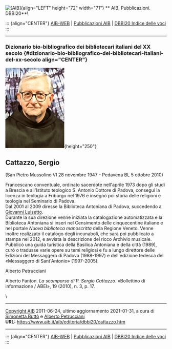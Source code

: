 ![\[AIB\]](/aib/wi/aibv72.gif){align="LEFT" height="72" width="71"}
** AIB. Pubblicazioni. DBBI20**\

::: {align="CENTER"}
[AIB-WEB](/) \| [Pubblicazioni AIB](/pubblicazioni/) \| [DBBI20 Indice
delle voci](dbbi20.htm)
:::

------------------------------------------------------------------------

### Dizionario bio-bibliografico dei bibliotecari italiani del XX secolo {#dizionario-bio-bibliografico-dei-bibliotecari-italiani-del-xx-secolo align="CENTER"}

![\[Ritratto\]](cattazzo.jpg){height="250"}

## Cattazzo, Sergio

(San Pietro Mussolino VI 28 novembre 1947 - Pedavena BL 5 ottobre 2010)

Francescano conventuale, ordinato sacerdote nell\'aprile 1973 dopo gli
studi a Brescia e all\'Istituto teologico S. Antonio Dottore di Padova,
conseguì la licenza in teologia a Friburgo nel 1976 e insegnò poi storia
delle religioni e teologia nel Seminario di Padova.\
Dal 2001 al 2009 diresse la Biblioteca Antoniana di Padova, succedendo a
[Giovanni Luisetto](luisetto.htm).\
Durante la sua direzione venne iniziata la catalogazione automatizzata e
la Biblioteca Antoniana si inserì nel Censimento delle cinquecentine
italiane e nel portale *Nuova biblioteca manoscritta* della Regione
Veneto. Venne inoltre realizzato il catalogo degli incunaboli, che sarà
poi pubblicato a stampa nel 2012, e avviata la descrizione del ricco
Archivio musicale.\
Pubblicò una guida turistica della Basilica Antoniana e della città
(1989), curò o tradusse varie opere su temi religiosi e fu a lungo
direttore delle Edizioni del Messaggero di Padova (1988-1997) e
dell\'edizione tedesca del «Messaggero di Sant\'Antonio» (1997-2005).

Alberto Petrucciani

Alberto Fanton. *La scomparsa di P. Sergio Cattazzo*. «Bollettino di
informazione / ABEI», 19 (2010), n. 3, p. 17.

\

------------------------------------------------------------------------

[Copyright AIB](/su-questo-sito/dichiarazione-di-copyright-aib-web/)
2011-06-24, ultimo aggiornamento 2021-01-31, a cura di [Simonetta
Buttò](/aib/redazione3.htm) e [Alberto
Petrucciani](/su-questo-sito/redazione-aib-web/)\
**URL:** https://www.aib.it/aib/editoria/dbbi20/cattazzo.htm

------------------------------------------------------------------------

::: {align="CENTER"}
[AIB-WEB](/) \| [Pubblicazioni AIB](/pubblicazioni/) \| [DBBI20 Indice
delle voci](dbbi20.htm)
:::
